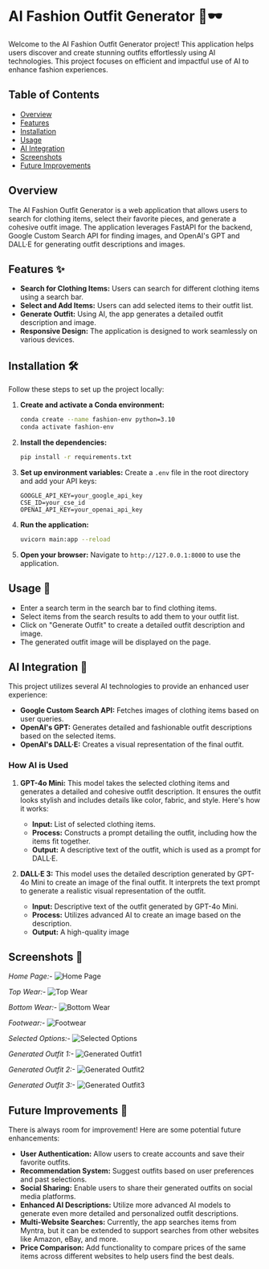 # AI Fashion Outfit Generator 👔🕶️

Welcome to the AI Fashion Outfit Generator project! This application helps users discover and create stunning outfits effortlessly using AI technologies. This project focuses on efficient and impactful use of AI to enhance fashion experiences.

## Table of Contents
- [Overview](#overview)
- [Features](#features)
- [Installation](#installation)
- [Usage](#usage)
- [AI Integration](#ai-integration)
- [Screenshots](#screenshots)
- [Future Improvements](#future-improvements)

## Overview
The AI Fashion Outfit Generator is a web application that allows users to search for clothing items, select their favorite pieces, and generate a cohesive outfit image. The application leverages FastAPI for the backend, Google Custom Search API for finding images, and OpenAI's GPT and DALL·E for generating outfit descriptions and images.

## Features ✨
- **Search for Clothing Items:** Users can search for different clothing items using a search bar.
- **Select and Add Items:** Users can add selected items to their outfit list.
- **Generate Outfit:** Using AI, the app generates a detailed outfit description and image.
- **Responsive Design:** The application is designed to work seamlessly on various devices.

## Installation 🛠️
Follow these steps to set up the project locally:

1. **Create and activate a Conda environment:**
    ```bash
    conda create --name fashion-env python=3.10
    conda activate fashion-env
    ```

2. **Install the dependencies:**
    ```bash
    pip install -r requirements.txt
    ```

3. **Set up environment variables:**
    Create a `.env` file in the root directory and add your API keys:
    ```
    GOOGLE_API_KEY=your_google_api_key
    CSE_ID=your_cse_id
    OPENAI_API_KEY=your_openai_api_key
    ```

4. **Run the application:**
    ```bash
    uvicorn main:app --reload
    ```

5. **Open your browser:**
    Navigate to `http://127.0.0.1:8000` to use the application.

## Usage 🚀
- Enter a search term in the search bar to find clothing items.
- Select items from the search results to add them to your outfit list.
- Click on "Generate Outfit" to create a detailed outfit description and image.
- The generated outfit image will be displayed on the page.

## AI Integration 🤖
This project utilizes several AI technologies to provide an enhanced user experience:
- **Google Custom Search API:** Fetches images of clothing items based on user queries.
- **OpenAI's GPT:** Generates detailed and fashionable outfit descriptions based on the selected items.
- **OpenAI's DALL·E:** Creates a visual representation of the final outfit.

### How AI is Used
1. **GPT-4o Mini:** This model takes the selected clothing items and generates a detailed and cohesive outfit description. It ensures the outfit looks stylish and includes details like color, fabric, and style. Here's how it works:
    - **Input:** List of selected clothing items.
    - **Process:** Constructs a prompt detailing the outfit, including how the items fit together.
    - **Output:** A descriptive text of the outfit, which is used as a prompt for DALL·E.

2. **DALL·E 3:** This model uses the detailed description generated by GPT-4o Mini to create an image of the final outfit. It interprets the text prompt to generate a realistic visual representation of the outfit.
    - **Input:** Descriptive text of the outfit generated by GPT-4o Mini.
    - **Process:** Utilizes advanced AI to create an image based on the description.
    - **Output:** A high-quality image

## Screenshots 📸
*Home Page:-*
![Home Page](images/Screenshot%202024-12-12%20041829.png)

*Top Wear:-*
![Top Wear](images/Screenshot%202024-12-12%20042121.png)

*Bottom Wear:-*
![Bottom Wear](images/Screenshot%202024-12-12%20042627.png)

*Footwear:-*
![Footwear](images/Screenshot%202024-12-12%20042236.png)

*Selected Options:-*
![Selected Options](images/Screenshot%202024-12-12%20042659.png)

*Generated Outfit 1:-* 
![Generated Outfit1](images/Screenshot%202024-12-12%20042400.png)

*Generated Outfit 2:-*
![Generated Outfit2](images/Screenshot%202024-12-12%20042801.png)

*Generated Outfit 3:-*
![Generated Outfit3](images/Screenshot%202024-12-12%20042847.png)

## Future Improvements 🔮
There is always room for improvement! Here are some potential future enhancements:
- **User Authentication:** Allow users to create accounts and save their favorite outfits.
- **Recommendation System:** Suggest outfits based on user preferences and past selections.
- **Social Sharing:** Enable users to share their generated outfits on social media platforms.
- **Enhanced AI Descriptions:** Utilize more advanced AI models to generate even more detailed and personalized outfit descriptions.
- **Multi-Website Searches:** Currently, the app searches items from Myntra, but it can be extended to support searches from other websites like Amazon, eBay, and more.
- **Price Comparison:** Add functionality to compare prices of the same items across different websites to help users find the best deals.